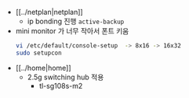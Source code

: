 - [[../netplan|netplan]]
  - ip bonding 진행 `active-backup`
- mini monitor 가 너무 작아서 폰트 키움
  ```sh 
  vi /etc/default/console-setup  -> 8x16 -> 16x32
  sudo setupcon
  ```
- [[../home|home]]
  - 2.5g switching hub 적용
    - tl-sg108s-m2
